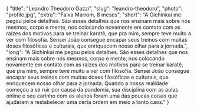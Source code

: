 {
    "title": "Leandro Theodoro Gazzi",
    "slug": "leandro-theodoro",
    "photo": "profile.jpg",
    "extra": "Faixa Marrom, 8 meses",
    "short": "A Gichinkai me pegou pelos detalhes. São esses detalhes que nos ensinam mais sobre nós mesmos, corpo e mente, nos colocando novamente em contato com as raízes dos motivos para se treinar karatê, que pra mim, sempre teve muito a ver com filosofia. Sensei João consegue encapar seus treinos com muitas doses filosóficas e culturais, que enriquecem nosso olhar para a jornada.",
    "long": "A Gichinkai me pegou pelos detalhes. São esses detalhes que nos ensinam mais sobre nós mesmos, corpo e mente, nos colocando novamente em contato com as raízes dos motivos para se treinar karatê, que pra mim, sempre teve muito a ver com filosofia. Sensei João consegue encapar seus treinos com muitas doses filosóficas e culturais, que enriquecem nosso olhar para a jornada. Quando a nossa realidade começou a se ruir por causa da pandemia, sua disciplina com as aulas online e seu carinho com os alunos foram uma das poucas coisas que ajudaram a restabelecer uma certa ordem em meio a tanto caos."
}